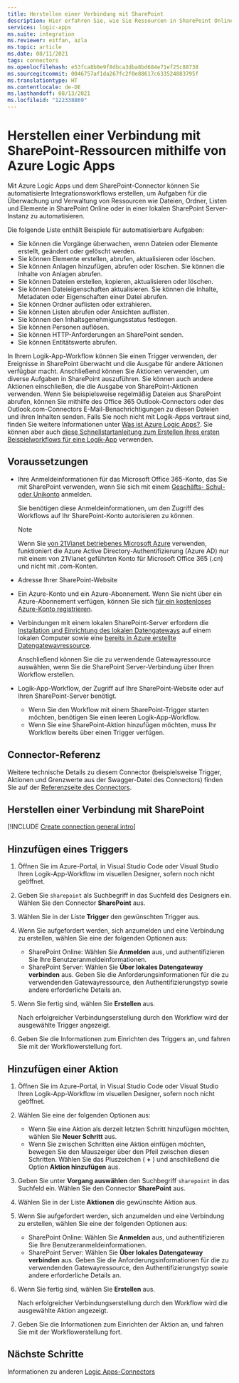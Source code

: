 ```yaml
---
title: Herstellen einer Verbindung mit SharePoint
description: Hier erfahren Sie, wie Sie Ressourcen in SharePoint Online oder SharePoint Server lokal mithilfe von Azure Logic Apps überwachen und verwalten.
services: logic-apps
ms.suite: integration
ms.reviewer: estfan, azla
ms.topic: article
ms.date: 08/11/2021
tags: connectors
ms.openlocfilehash: e53fca8b0e9f8dbca3dba8bd684e71ef25c88738
ms.sourcegitcommit: 0046757af1da267fc2f0e88617c633524883795f
ms.translationtype: HT
ms.contentlocale: de-DE
ms.lasthandoff: 08/13/2021
ms.locfileid: "122338869"
---
```

# <a name="connect-to-sharepoint-resources-using-azure-logic-apps"></a>Herstellen einer Verbindung mit SharePoint-Ressourcen mithilfe von Azure Logic Apps

Mit Azure Logic Apps und dem SharePoint-Connector können Sie automatisierte Integrationsworkflows erstellen, um Aufgaben für die Überwachung und Verwaltung von Ressourcen wie Dateien, Ordner, Listen und Elemente in SharePoint Online oder in einer lokalen SharePoint Server-Instanz zu automatisieren.

Die folgende Liste enthält Beispiele für automatisierbare Aufgaben:

* Sie können die Vorgänge überwachen, wenn Dateien oder Elemente erstellt, geändert oder gelöscht werden.
* Sie können Elemente erstellen, abrufen, aktualisieren oder löschen.
* Sie können Anlagen hinzufügen, abrufen oder löschen. Sie können die Inhalte von Anlagen abrufen.
* Sie können Dateien erstellen, kopieren, aktualisieren oder löschen. 
* Sie können Dateieigenschaften aktualisieren. Sie können die Inhalte, Metadaten oder Eigenschaften einer Datei abrufen.
* Sie können Ordner auflisten oder extrahieren.
* Sie können Listen abrufen oder Ansichten auflisten.
* Sie können den Inhaltsgenehmigungsstatus festlegen.
* Sie können Personen auflösen.
* Sie können HTTP-Anforderungen an SharePoint senden.
* Sie können Entitätswerte abrufen.

In Ihrem Logik-App-Workflow können Sie einen Trigger verwenden, der Ereignisse in SharePoint überwacht und die Ausgabe für andere Aktionen verfügbar macht. Anschließend können Sie Aktionen verwenden, um diverse Aufgaben in SharePoint auszuführen. Sie können auch andere Aktionen einschließen, die die Ausgabe von SharePoint-Aktionen verwenden. Wenn Sie beispielsweise regelmäßig Dateien aus SharePoint abrufen, können Sie mithilfe des Office 365 Outlook-Connectors oder des Outlook.com-Connectors E-Mail-Benachrichtigungen zu diesen Dateien und ihren Inhalten senden. Falls Sie noch nicht mit Logik-Apps vertraut sind, finden Sie weitere Informationen unter [Was ist Azure Logic Apps?](../logic-apps/logic-apps-overview.md). Sie können aber auch [diese Schnellstartanleitung zum Erstellen Ihres ersten Beispielworkflows für eine Logik-App](../logic-apps/quickstart-create-first-logic-app-workflow.md) verwenden.

## <a name="prerequisites"></a>Voraussetzungen

* Ihre Anmeldeinformationen für das Microsoft Office 365-Konto, das Sie mit SharePoint verwenden, wenn Sie sich mit einem [Geschäfts- Schul- oder Unikonto](https://support.microsoft.com/office/what-account-to-use-with-office-and-you-need-one-914e6610-2763-47ac-ab36-602a81068235#bkmk_msavsworkschool) anmelden.

  Sie benötigen diese Anmeldeinformationen, um den Zugriff des Workflows auf Ihr SharePoint-Konto autorisieren zu können.

  > [!NOTE]
  > Wenn Sie [von 21Vianet betriebenes Microsoft Azure](https://portal.azure.cn) verwenden, funktioniert die Azure Active Directory-Authentifizierung (Azure AD) nur mit einem von 21Vianet geführten Konto für Microsoft Office 365 (.cn) und nicht mit .com-Konten.

* Adresse Ihrer SharePoint-Website

* Ein Azure-Konto und ein Azure-Abonnement. Wenn Sie nicht über ein Azure-Abonnement verfügen, können Sie sich [für ein kostenloses Azure-Konto registrieren](https://azure.microsoft.com/free/?WT.mc_id=A261C142F).

* Verbindungen mit einem lokalen SharePoint-Server erfordern die [Installation und Einrichtung des lokalen Datengateways](../logic-apps/logic-apps-gateway-install.md) auf einem lokalen Computer sowie eine [bereits in Azure erstellte Datengatewayressource](../logic-apps/logic-apps-gateway-connection.md).

  Anschließend können Sie die zu verwendende Gatewayressource auswählen, wenn Sie die SharePoint Server-Verbindung über Ihren Workflow erstellen.

* Logik-App-Workflow, der Zugriff auf Ihre SharePoint-Website oder auf Ihren SharePoint-Server benötigt.

  * Wenn Sie den Workflow mit einem SharePoint-Trigger starten möchten, benötigen Sie einen leeren Logik-App-Workflow.
  * Wenn Sie eine SharePoint-Aktion hinzufügen möchten, muss Ihr Workflow bereits über einen Trigger verfügen.

## <a name="connector-reference"></a>Connector-Referenz

Weitere technische Details zu diesem Connector (beispielsweise Trigger, Aktionen und Grenzwerte aus der Swagger-Datei des Connectors) finden Sie auf der [Referenzseite des Connectors](/connectors/sharepoint/).

## <a name="connect-to-sharepoint"></a>Herstellen einer Verbindung mit SharePoint

[!INCLUDE [Create connection general intro](../../includes/connectors-create-connection-general-intro.md)]

## <a name="add-a-trigger"></a>Hinzufügen eines Triggers

1. Öffnen Sie im Azure-Portal, in Visual Studio Code oder Visual Studio Ihren Logik-App-Workflow im visuellen Designer, sofern noch nicht geöffnet.

1. Geben Sie `sharepoint` als Suchbegriff in das Suchfeld des Designers ein. Wählen Sie den Connector **SharePoint** aus.

1. Wählen Sie in der Liste **Trigger** den gewünschten Trigger aus.

1. Wenn Sie aufgefordert werden, sich anzumelden und eine Verbindung zu erstellen, wählen Sie eine der folgenden Optionen aus:

   * SharePoint Online: Wählen Sie **Anmelden** aus, und authentifizieren Sie Ihre Benutzeranmeldeinformationen.
   * SharePoint Server: Wählen Sie **Über lokales Datengateway verbinden** aus. Geben Sie die Anforderungsinformationen für die zu verwendenden Gatewayressource, den Authentifizierungstyp sowie andere erforderliche Details an.

1. Wenn Sie fertig sind, wählen Sie  **Erstellen** aus.

   Nach erfolgreicher Verbindungserstellung durch den Workflow wird der ausgewählte Trigger angezeigt.

1. Geben Sie die Informationen zum Einrichten des Triggers an, und fahren Sie mit der Workflowerstellung fort.

## <a name="add-an-action"></a>Hinzufügen einer Aktion

1. Öffnen Sie im Azure-Portal, in Visual Studio Code oder Visual Studio Ihren Logik-App-Workflow im visuellen Designer, sofern noch nicht geöffnet.

1. Wählen Sie eine der folgenden Optionen aus:

   * Wenn Sie eine Aktion als derzeit letzten Schritt hinzufügen möchten, wählen Sie **Neuer Schritt** aus.
   * Wenn Sie zwischen Schritten eine Aktion einfügen möchten, bewegen Sie den Mauszeiger über den Pfeil zwischen diesen Schritten. Wählen Sie das Pluszeichen ( **+** ) und anschließend die Option **Aktion hinzufügen** aus.

1. Geben Sie unter **Vorgang auswählen** den Suchbegriff `sharepoint` in das Suchfeld ein. Wählen Sie den Connector **SharePoint** aus.

1. Wählen Sie in der Liste **Aktionen** die gewünschte Aktion aus.

1. Wenn Sie aufgefordert werden, sich anzumelden und eine Verbindung zu erstellen, wählen Sie eine der folgenden Optionen aus:

   * SharePoint Online: Wählen Sie **Anmelden** aus, und authentifizieren Sie Ihre Benutzeranmeldeinformationen.
   * SharePoint Server: Wählen Sie **Über lokales Datengateway verbinden** aus. Geben Sie die Anforderungsinformationen für die zu verwendenden Gatewayressource, den Authentifizierungstyp sowie andere erforderliche Details an.

1. Wenn Sie fertig sind, wählen Sie  **Erstellen** aus.

   Nach erfolgreicher Verbindungserstellung durch den Workflow wird die ausgewählte Aktion angezeigt.

1. Geben Sie die Informationen zum Einrichten der Aktion an, und fahren Sie mit der Workflowerstellung fort.

## <a name="next-steps"></a>Nächste Schritte

Informationen zu anderen [Logic Apps-Connectors](../connectors/apis-list.md)